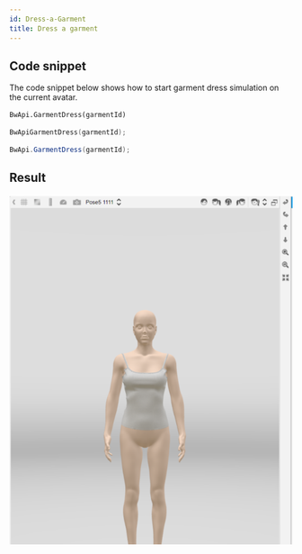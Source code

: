 ```yaml
---
id: Dress-a-Garment
title: Dress a garment
---
```


## Code snippet
The code snippet below shows how to start garment dress simulation on the current avatar. 

<!--DOCUSAURUS_CODE_TABS-->

<!--Python-->

```python
BwApi.GarmentDress(garmentId)
```
<!--C++-->

```cpp
BwApiGarmentDress(garmentId);
```
<!--C#-->

```csharp
BwApi.GarmentDress(garmentId);
```
<!--END_DOCUSAURUS_CODE_TABS-->

## Result
![](../assets/dress/dress.png)
